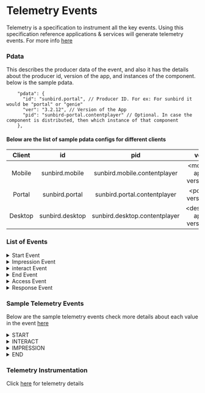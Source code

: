 # Telemetry Events

Telemetry is a specification to instrument all the key events. Using this specification reference applications & services will generate telemetry events. For more info [here](https://telemetry.sunbird.org)

### Pdata

This describes the producer data of the event, and also it has the details about the producer id, version of the app, and instances of the component. below is the sample pdata.

```
    "pdata": {
      "id": "sunbird.portal", // Producer ID. For ex: For sunbird it would be "portal" or "genie"
      "ver": "3.2.12", // Version of the App
      "pid": "sunbird-portal.contentplayer" // Optional. In case the component is distributed, then which instance of that component
    },    
```

#### Below are the list of sample pdata configs for different clients

<table><thead><tr><th align="center">Client</th><th align="center">id</th><th align="center">pid</th><th align="center">ver</th><th data-type="number" data-hidden></th></tr></thead><tbody><tr><td align="center">Mobile</td><td align="center">sunbird.mobile</td><td align="center">sunbird.mobile.contentplayer</td><td align="center">&#x3C;mobile app version></td><td>null</td></tr><tr><td align="center">Portal</td><td align="center">sunbird.portal</td><td align="center">sunbird.portal.contentplayer</td><td align="center">&#x3C;portal version></td><td>null</td></tr><tr><td align="center">Desktop</td><td align="center">sunbird.desktop</td><td align="center">sunbird.desktop.contentplayer</td><td align="center">&#x3C;desktop app version></td><td>null</td></tr></tbody></table>

### List of Events

<details>

<summary>Start Event</summary>

This method initializes capture of telemetric data associated to the start of user action . Using the start event we can analysis time taken to start player.  For more info [here](https://docs.google.com/spreadsheets/d/1aOwWkff9qULGdk1Tv7F11P9b820J\_bU6V0S10Ww1-HI/edit#gid=2079230452)

&#x20;following is the sample telemetry edata

```
"edata": {
  "type": "content", // Defines edata type(app, session, editor, player, workflow, assessment)
  "mode": "play", // Mode of start.
  "pageid": "", // Page/Stage id where the start has happened.
  "duration": 7.47 // Time taken to initialize/start
}
```

</details>

<details>

<summary>Impression Event</summary>

This method is used to capture user interactions on a page. For example, search, click, preview, move, resize, configure and the following is the sample telemetry edata. For more info [here](https://docs.google.com/spreadsheets/d/1aOwWkff9qULGdk1Tv7F11P9b820J\_bU6V0S10Ww1-HI/edit#gid=2079230452)

```
"edata": {
  "type": "TOUCH", // Type of interaction TOUCH,DRAG,DROP,PINCH,ZOOM,SHAKE,ROTATE,SPEAK,LISTEN,WRITE,DRAW,START,ENDCHOOSE,ACTIVATE,SHOW,HIDE,SCROLL,HEARTBEAT,OTHER
  "subtype": "", // Additional types for a global type. For ex: for an audio the type is LISTEN and thesubtype can be one of PLAY,PAUSE,STOP,RESUME,END
  "id": "gc_menuopen", // Resource (button, screen, page, etc) id on which the interaction happened - use systemidentifiers when reporting device events
  "pageid": "2" // Stage or page id on which the event happened
}
```

</details>

<details>

<summary>interact Event</summary>

This method is used to capture telemetry for user visits to a specific page. and the following is the sample telemetry edata. For more info [here](https://docs.google.com/spreadsheets/d/1aOwWkff9qULGdk1Tv7F11P9b820J\_bU6V0S10Ww1-HI/edit#gid=2079230452)

```
"edata": {
  "type": "workflow", // Impression type (list, detail, view, edit, workflow, search)
  "subtype": "", // Additional subtype. "Paginate", "Scroll"
  "id": "gc_menuopen", // Defines edata id
  "pageid": "2" // Unique page id
  "uri": "", // Required. Relative URL of the content
}
```

</details>

<details>

<summary>End Event</summary>

This method is used to capture closure after all the activities are completed. it also capture the content played details like total number of pages , progress, duration of play and etc and the following is the sample telemetry edata. For more info [here](https://docs.google.com/spreadsheets/d/1aOwWkff9qULGdk1Tv7F11P9b820J\_bU6V0S10Ww1-HI/edit#gid=2079230452)

```
"edata": {
   "type": "content", // Defines edata type
   "mode": "play",   // Defines mode
   "pageid": "sunbird-player-Endpage", // Defines page id
    "summary": [
          {
            "progress": 22
          },
          {
            "totallength": 9
          },
          {
            "visitedlength": 2
          },
          {
            "visitedcontentend": false
          },
          {
            "totalseekedlength": 7
          },
          {
            "endpageseen": false
          }
        ],
    "duration": 11988.53 // Defines duration of play
}
```

</details>

<details>

<summary>Access Event</summary>

This method is used to capture user assessments that happen while playing content.For more info [here](https://docs.google.com/spreadsheets/d/1aOwWkff9qULGdk1Tv7F11P9b820J\_bU6V0S10Ww1-HI/edit#gid=2079230452)

</details>

<details>

<summary>Response Event</summary>

This API is used to log telemetry of user response. For example; Responded to assessments.For more info [here](https://docs.google.com/spreadsheets/d/1aOwWkff9qULGdk1Tv7F11P9b820J\_bU6V0S10Ww1-HI/edit#gid=2079230452)

</details>

### Sample Telemetry  Events

Below are the sample telemetry events  check more details about each value in the event [here](https://telemetry.sunbird.org/learn/specification#telemetry-v3-event-structure)

<details>

<summary>START</summary>

```
{
  "eid": "START",
  "ets": 1649318545112,
  "ver": "3.0",
  "mid": "START:d733c45b87270477b1beb612dc7bda4c",
  "actor": {
    "id": "632995e29874caa57949ce954e6b5d4a",
    "type": "User"
  },
  "context": {
    "channel": "01268904781886259221",
    "pdata": {
      "id": "staging.sunbird.portal",
      "ver": "4.8.5",
      "pid": "sunbird-portal"
    },
    "env": "contentplayer",
    "sid": "35209e6a-d463-37c1-9672-6090ede5d245",
    "did": "632995e29874caa57949ce954e6b5d4a",
    "cdata": [
      {
        "id": "DH2JihRQhD9quRLkIUroNLfTA2rEQeDC",
        "type": "ContentSession"
      },
      {
        "id": "ChrI789hrOXvzCMn44U5nEQZn31Epg7o",
        "type": "PlaySession"
      },
      {
        "id": "2.0",
        "type": "PlayerVersion"
      }
    ],
    "rollup": {},
    "uid": "anonymous"
  },
  "object": {
    "id": "do_2132473634393948161725",
    "ver": "1",
    "type": "Content",
    "rollup": {}
  },
  "tags": [
    "01268904781886259221"
  ],
  "edata": {
    "type": "content",
    "mode": "play",
    "pageid": "",
    "duration": 5.35
  }
}
```

</details>

<details>

<summary>INTERACT</summary>

```
{
  "eid": "INTERACT", // Event id 
  "ets": 1646727758517, // Event time stamp
  "ver": "3.0", // Event Version 
  "mid": "INTERACT:e6cf5520a276294b068acfabd52f363a", // Message Id which is uniq
  "actor": { // User details 
    "id": "280d913d358428e24c92ed6b9e6d89a7",
    "type": "User"
  },
  "context": {
    "channel": "01268904781886259221", // Channel id
    "pdata": { 
      "id": "preprod.diksha.portal", // Producer ID.
      "ver": "4.7.0", // Version of the app
      "pid": "sunbird-portal.contentplayer" //Optional. In case the component is distributed, then which instance of that component
    },
    "env": "contentplayer",  // Defines the environment 
    "sid": "f7a8a672-9a3b-e83e-42a7-6131a553f65f", // User sessionid
    "did": "280d913d358428e24c92ed6b9e6d89a7", // Unique id to identify the device or browser
    "cdata": [ // Defines correlation data
      {
        "id": "fdaafa8413a27931dc01ff5a4cb3a0e2",
        "type": "ContentSession"
      },
      {
        "id": "7e20b101878957052b8cb9a9ec770ce7",
        "type": "PlaySession"
      }
    ],
    "rollup": { // Roll up data
      "l1": "01268904781886259221"
    }
  },
  "object": {
    "id": "do_2134417722515210241147", // Asset identifier
    "type": "Content", // Asset type
    "ver": "1",  // Asset version
    "rollup": {} // Roll up data
  },
  "tags": [ // Defines the tags data
    "01268904781886259221"
  ],
  "edata": {
    "type": "TOUCH", // Event data type
    "subtype": "", // Event sub data type
    "id": "gc_menuopen", // Defines the id
    "pageid": "2" // Defines the page id
  }
}
```

</details>

<details>

<summary>IMPRESSION</summary>

```
{
  "eid": "IMPRESSION",
  "ets": 1649320122499,
  "ver": "3.0",
  "mid": "IMPRESSION:ffe3a6f635a13f6810cd3c9979ca5529",
  "actor": {
    "id": "632995e29874caa57949ce954e6b5d4a",
    "type": "User"
  },
  "context": {
    "channel": "01268904781886259221",
    "pdata": {
      "id": "staging.sunbird.portal",
      "ver": "4.8.5",
      "pid": "sunbird-portal"
    },
    "env": "contentplayer",
    "sid": "35209e6a-d463-37c1-9672-6090ede5d245",
    "did": "632995e29874caa57949ce954e6b5d4a",
    "cdata": [
      {
        "id": "DH2JihRQhD9quRLkIUroNLfTA2rEQeDC",
        "type": "ContentSession"
      },
      {
        "id": "apTUc3ZpDycy5tm4C6mkhZkifeRA0aRa",
        "type": "PlaySession"
      },
      {
        "id": "2.0",
        "type": "PlayerVersion"
      }
    ],
    "rollup": {},
    "uid": "anonymous"
  },
  "object": {
    "id": "do_2132473634393948161725",
    "ver": "1",
    "type": "Content",
    "rollup": {}
  },
  "tags": [
    "01268904781886259221"
  ],
  "edata": {
    "type": "workflow",
    "subtype": "",
    "pageid": "3",
    "uri": ""
  }
}
```

</details>

<details>

<summary>END</summary>

```
{
  "eid": "END",
  "ets": 1649326236878,
  "ver": "3.0",
  "mid": "END:898f1e88610da17e3a12fd0a9a18d9c7",
  "actor": {
    "id": "90ee25617d93d2973ab012abf2854322",
    "type": "User"
  },
  "context": {
    "channel": "01268904781886259221",
    "pdata": {
      "id": "staging.sunbird.portal",
      "ver": "4.8.5",
      "pid": "sunbird-portal"
    },
    "env": "contentplayer",
    "sid": "cc9d525c-850d-ba69-3589-e4892408d2ff",
    "did": "90ee25617d93d2973ab012abf2854322",
    "cdata": [
      {
        "id": "1iPaJwSm9CZ642DJ4NPHwx9VXInhkMGm",
        "type": "ContentSession"
      },
      {
        "id": "rQVRoTYlITk6WBuQm0iQqB3G6zSv4Tm5",
        "type": "PlaySession"
      },
      {
        "id": "2.0",
        "type": "PlayerVersion"
      }
    ],
    "rollup": {
      "l1": "01268904781886259221"
    },
    "uid": "anonymous"
  },
  "object": {
    "id": "do_2134250082225192961958",
    "ver": "1",
    "type": "Content",
    "rollup": {
      "l1": "do_2134250082225192961958"
    }
  },
  "tags": [
    "01268904781886259221"
  ],
  "edata": {
    "type": "content",
    "mode": "play",
    "pageid": "sunbird-player-Endpage",
    "summary": [
      {
        "progress": 100
      },
      {
        "totallength": 137.56
      },
      {
        "visitedlength": 57.708
      },
      {
        "visitedcontentend": false
      },
      {
        "totalseekedlength": 39.583
      },
      {
        "endpageseen": true
      },
      {
        "score": 0
      }
    ],
    "duration": 58.61
  }
}
```

</details>

### Telemetry Instrumentation

Click [here](https://docs.google.com/spreadsheets/d/1aOwWkff9qULGdk1Tv7F11P9b820J\_bU6V0S10Ww1-HI/edit#gid=2079230452) for telemetry details &#x20;
